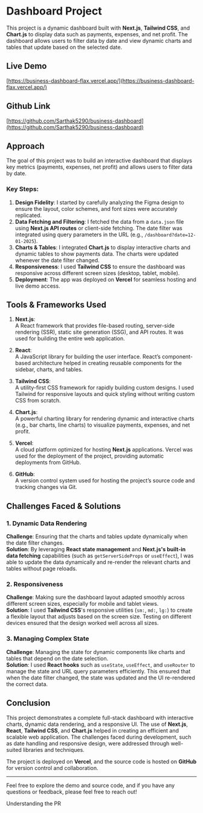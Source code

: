 # Dashboard Project

This project is a dynamic dashboard built with **Next.js**, **Tailwind CSS**, and **Chart.js** to display data such as payments, expenses, and net profit. The dashboard allows users to filter data by date and view dynamic charts and tables that update based on the selected date.

## Live Demo
[https://business-dashboard-flax.vercel.app/](https://business-dashboard-flax.vercel.app/)

## Github Link
[https://github.com/Sarthak5290/business-dashboard](https://github.com/Sarthak5290/business-dashboard)

## Approach

The goal of this project was to build an interactive dashboard that displays key metrics (payments, expenses, net profit) and allows users to filter data by date.

### Key Steps:
1. **Design Fidelity**: I started by carefully analyzing the Figma design to ensure the layout, color schemes, and font sizes were accurately replicated.
2. **Data Fetching and Filtering**: I fetched the data from a `data.json` file using **Next.js API routes** or client-side fetching. The date filter was integrated using query parameters in the URL (e.g., `/dashboard?date=12-01-2025`).
3. **Charts & Tables**: I integrated **Chart.js** to display interactive charts and dynamic tables to show payments data. The charts were updated whenever the date filter changed.
4. **Responsiveness**: I used **Tailwind CSS** to ensure the dashboard was responsive across different screen sizes (desktop, tablet, mobile).
5. **Deployment**: The app was deployed on **Vercel** for seamless hosting and live demo access.

## Tools & Frameworks Used

1. **Next.js**:  
   A React framework that provides file-based routing, server-side rendering (SSR), static site generation (SSG), and API routes. It was used for building the entire web application.

2. **React**:  
   A JavaScript library for building the user interface. React’s component-based architecture helped in creating reusable components for the sidebar, charts, and tables.

3. **Tailwind CSS**:  
   A utility-first CSS framework for rapidly building custom designs. I used Tailwind for responsive layouts and quick styling without writing custom CSS from scratch.

4. **Chart.js**:  
   A powerful charting library for rendering dynamic and interactive charts (e.g., bar charts, line charts) to visualize payments, expenses, and net profit.

5. **Vercel**:  
   A cloud platform optimized for hosting **Next.js** applications. Vercel was used for the deployment of the project, providing automatic deployments from GitHub.

6. **GitHub**:  
   A version control system used for hosting the project’s source code and tracking changes via Git.

## Challenges Faced & Solutions

### 1. Dynamic Data Rendering
**Challenge**: Ensuring that the charts and tables update dynamically when the date filter changes.  
**Solution**: By leveraging **React state management** and **Next.js's built-in data fetching** capabilities (such as `getServerSideProps` or `useEffect`), I was able to update the data dynamically and re-render the relevant charts and tables without page reloads.

### 2. Responsiveness
**Challenge**: Making sure the dashboard layout adapted smoothly across different screen sizes, especially for mobile and tablet views.  
**Solution**: I used **Tailwind CSS**'s responsive utilities (`sm:`, `md:`, `lg:`) to create a flexible layout that adjusts based on the screen size. Testing on different devices ensured that the design worked well across all sizes.

### 3. Managing Complex State
**Challenge**: Managing the state for dynamic components like charts and tables that depend on the date selection.  
**Solution**: I used **React hooks** such as `useState`, `useEffect`, and `useRouter` to manage the state and URL query parameters efficiently. This ensured that when the date filter changed, the state was updated and the UI re-rendered the correct data.

## Conclusion

This project demonstrates a complete full-stack dashboard with interactive charts, dynamic data rendering, and a responsive UI. The use of **Next.js**, **React**, **Tailwind CSS**, and **Chart.js** helped in creating an efficient and scalable web application. The challenges faced during development, such as date handling and responsive design, were addressed through well-suited libraries and techniques.

The project is deployed on **Vercel**, and the source code is hosted on **GitHub** for version control and collaboration.

---

Feel free to explore the demo and source code, and if you have any questions or feedback, please feel free to reach out!

Understanding the PR